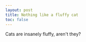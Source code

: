 ```yaml
---
layout: post
title: Nothing like a fluffy cat
toc: false
---
```


Cats are insanely fluffy, aren't they?

